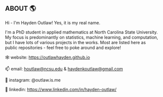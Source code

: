 ## ABOUT 🌎

Hi - I'm Hayden Outlaw! Yes, it is my real name.

I'm a PhD student in applied mathematics at North Carolina State University. My focus is predominantly on statistics, machine learning, and computation, but I have lots of various projects in the works. Most are listed here as public repositories - feel free to poke around and explore!

🕸️ website: https://outlawhayden.github.io

📫 email: houtlaw@ncsu.edu & haydenkoutlaw@gmail.com

📸 instagram: @outlaw.is.me

💼 linkedin: https://www.linkedin.com/in/hayden-outlaw/
